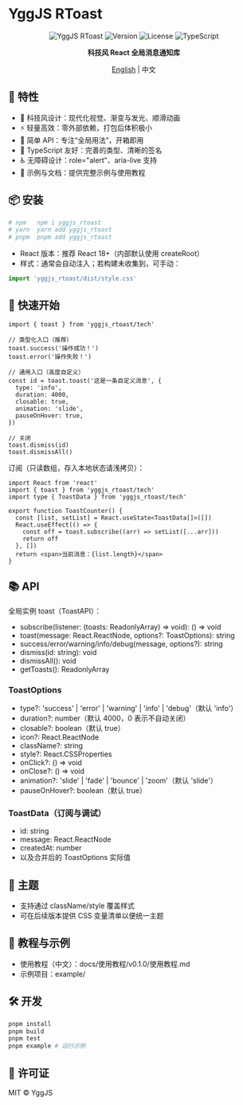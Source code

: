 # YggJS RToast

<div align="center">

![YggJS RToast](https://img.shields.io/badge/YggJS-RToast-blue?style=for-the-badge)
![Version](https://img.shields.io/npm/v/yggjs_rtoast?style=for-the-badge)
![License](https://img.shields.io/npm/l/yggjs_rtoast?style=for-the-badge)
![TypeScript](https://img.shields.io/badge/TypeScript-Ready-blue?style=for-the-badge)

**科技风 React 全局消息通知库**

[English](./README.md) | 中文

</div>

## 🎯 特性

- 🎨 科技风设计：现代化视觉、渐变与发光、顺滑动画
- ⚡ 轻量高效：零外部依赖，打包后体积极小
- 🧰 简单 API：专注“全局用法”，开箱即用
- 🧩 TypeScript 友好：完善的类型、清晰的签名
- ♿ 无障碍设计：role="alert"、aria-live 支持
- 🧪 示例与文档：提供完整示例与使用教程

## 📦 安装

```bash
# npm	npm i yggjs_rtoast
# yarn	yarn add yggjs_rtoast
# pnpm	pnpm add yggjs_rtoast
```

- React 版本：推荐 React 18+（内部默认使用 createRoot）
- 样式：通常会自动注入；若构建未收集到，可手动：

```ts
import 'yggjs_rtoast/dist/style.css'
```

## 🚀 快速开始

```tsx
import { toast } from 'yggjs_rtoast/tech'

// 类型化入口（推荐）
toast.success('操作成功！')
toast.error('操作失败！')

// 通用入口（高度自定义）
const id = toast.toast('这是一条自定义消息', {
  type: 'info',
  duration: 4000,
  closable: true,
  animation: 'slide',
  pauseOnHover: true,
})

// 关闭
toast.dismiss(id)
toast.dismissAll()
```

订阅（只读数组，存入本地状态请浅拷贝）：

```tsx
import React from 'react'
import { toast } from 'yggjs_rtoast/tech'
import type { ToastData } from 'yggjs_rtoast/tech'

export function ToastCounter() {
  const [list, setList] = React.useState<ToastData[]>([])
  React.useEffect(() => {
    const off = toast.subscribe((arr) => setList([...arr]))
    return off
  }, [])
  return <span>当前消息：{list.length}</span>
}
```

## 📚 API

全局实例 toast（ToastAPI）：

- subscribe(listener: (toasts: ReadonlyArray<ToastData>) => void): () => void
- toast(message: React.ReactNode, options?: ToastOptions): string
- success/error/warning/info/debug(message, options?): string
- dismiss(id: string): void
- dismissAll(): void
- getToasts(): ReadonlyArray<ToastData>

### ToastOptions

- type?: 'success' | 'error' | 'warning' | 'info' | 'debug'（默认 'info'）
- duration?: number（默认 4000，0 表示不自动关闭）
- closable?: boolean（默认 true）
- icon?: React.ReactNode
- className?: string
- style?: React.CSSProperties
- onClick?: () => void
- onClose?: () => void
- animation?: 'slide' | 'fade' | 'bounce' | 'zoom'（默认 'slide'）
- pauseOnHover?: boolean（默认 true）

### ToastData（订阅与调试）

- id: string
- message: React.ReactNode
- createdAt: number
- 以及合并后的 ToastOptions 实际值

## 🎨 主题

- 支持通过 className/style 覆盖样式
- 可在后续版本提供 CSS 变量清单以便统一主题

## 📖 教程与示例

- 使用教程（中文）：docs/使用教程/v0.1.0/使用教程.md
- 示例项目：example/

## 🛠️ 开发

```bash
pnpm install
pnpm build
pnpm test
pnpm example # 运行示例
```

## 📄 许可证

MIT © YggJS

